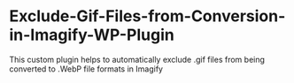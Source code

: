# Exclude-Gif-Files-from-Conversion-in-Imagify-WP-Plugin
This custom plugin helps to automatically exclude .gif files from being converted to .WebP file formats in Imagify
